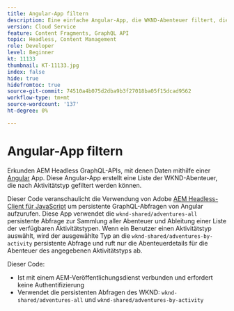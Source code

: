 ```yaml
---
title: Angular-App filtern
description: Eine einfache Angular-App, die WKND-Abenteuer filtert, die mit Inhaltsfragmenten modelliert wurden.
version: Cloud Service
feature: Content Fragments, GraphQL API
topic: Headless, Content Management
role: Developer
level: Beginner
kt: 11133
thumbnail: KT-11133.jpg
index: false
hide: true
hidefromtoc: true
source-git-commit: 74510a4b075d2dba9b3f27018ba05f15dcad9562
workflow-type: tm+mt
source-wordcount: '137'
ht-degree: 0%

---
```



# Angular-App filtern

Erkunden AEM Headless GraphQL-APIs, mit denen Daten mithilfe einer [Angular](https://angular.io/) App. Diese Angular-App erstellt eine Liste der WKND-Abenteuer, die nach Aktivitätstyp gefiltert werden können.

Dieser Code veranschaulicht die Verwendung von Adobe [AEM Headless-Client für JavaScript](https://github.com/adobe/aem-headless-client-js/blob/main/api-reference.md) um persistente GraphQL-Abfragen von Angular aufzurufen. Diese App verwendet die `wknd-shared/adventures-all` persistente Abfrage zur Sammlung aller Abenteuer und Ableitung einer Liste der verfügbaren Aktivitätstypen. Wenn ein Benutzer einen Aktivitätstyp auswählt, wird der ausgewählte Typ an die `wknd-shared/adventures-by-activity` persistente Abfrage und ruft nur die Abenteuerdetails für die Abenteuer des angegebenen Aktivitätstyps ab.

Dieser Code:

+ Ist mit einem AEM-Veröffentlichungsdienst verbunden und erfordert keine Authentifizierung
+ Verwendet die persistenten Abfragen des WKND: `wknd-shared/adventures-all` und `wknd-shared/adventures-by-activity`
